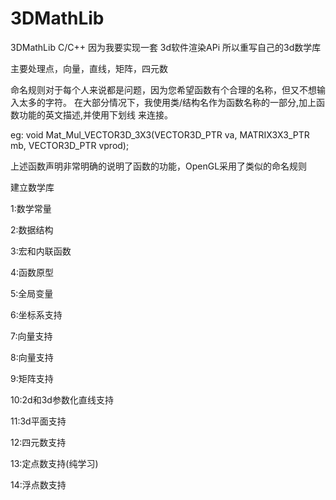 # 3DMathLib
3DMathLib  C/C++ 因为我要实现一套  3d软件渲染APi 所以重写自己的3d数学库

主要处理点，向量，直线，矩阵，四元数

命名规则对于每个人来说都是问题，因为您希望函数有个合理的名称，但又不想输入太多的字符。
在大部分情况下，我使用类/结构名作为函数名称的一部分,加上函数功能的英文描述,并使用下划线
来连接。

eg: void Mat_Mul_VECTOR3D_3X3(VECTOR3D_PTR va,
                              MATRIX3X3_PTR mb,
                              VECTOR3D_PTR vprod);

上述函数声明非常明确的说明了函数的功能，OpenGL采用了类似的命名规则

建立数学库

1:数学常量

2:数据结构

3:宏和内联函数

4:函数原型

5:全局变量

6:坐标系支持

7:向量支持

8:向量支持

9:矩阵支持

10:2d和3d参数化直线支持

11:3d平面支持

12:四元数支持

13:定点数支持(纯学习)

14:浮点数支持